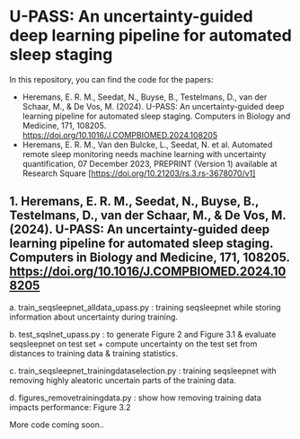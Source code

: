 # U-PASS: An uncertainty-guided deep learning pipeline for automated sleep staging

In this repository, you can find the code for the papers: 

- Heremans, E. R. M., Seedat, N., Buyse, B., Testelmans, D., van der Schaar, M., & De Vos, M. (2024). U-PASS: An uncertainty-guided deep learning pipeline for automated sleep staging. Computers in Biology and Medicine, 171, 108205. https://doi.org/10.1016/J.COMPBIOMED.2024.108205
- Heremans, E. R. M., Van den Bulcke, L., Seedat, N. et al. Automated remote sleep monitoring needs machine learning with uncertainty quantification, 07 December 2023, PREPRINT (Version 1) available at Research Square [https://doi.org/10.21203/rs.3.rs-3678070/v1]

## 1. Heremans, E. R. M., Seedat, N., Buyse, B., Testelmans, D., van der Schaar, M., & De Vos, M. (2024). U-PASS: An uncertainty-guided deep learning pipeline for automated sleep staging. Computers in Biology and Medicine, 171, 108205. https://doi.org/10.1016/J.COMPBIOMED.2024.108205

a. train_seqsleepnet_alldata_upass.py : training seqsleepnet while storing information about uncertainty during training.

b. test_sqslnet_upass.py : to generate Figure 2 and Figure 3.1 & evaluate seqsleepnet on test set + compute uncertainty on the test set from distances to training data & training statistics.

c. train_seqsleepnet_trainingdataselection.py : training seqsleepnet with removing highly aleatoric uncertain parts of the training data. 

d. figures_removetrainingdata.py : show how removing training data impacts performance: Figure 3.2

More code coming soon..
